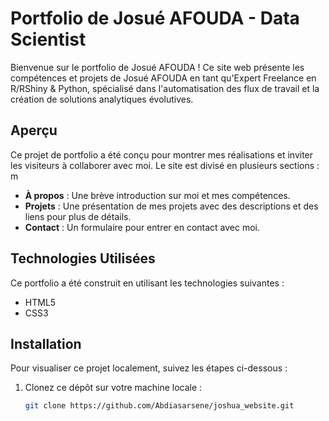#  Portfolio de Josué AFOUDA - Data Scientist

Bienvenue sur le portfolio de Josué AFOUDA ! Ce site web présente les compétences et projets de Josué AFOUDA en tant qu'Expert Freelance en R/RShiny & Python, spécialisé dans l'automatisation des flux de travail et la création de solutions analytiques évolutives. 

## Aperçu

Ce projet de portfolio a été conçu pour montrer mes réalisations et inviter les visiteurs à collaborer avec moi. Le site est divisé en plusieurs sections :
m
- **À propos** : Une brève introduction sur moi et mes compétences.
- **Projets** : Une présentation de mes projets avec des descriptions et des liens pour plus de détails.
- **Contact** : Un formulaire pour entrer en contact avec moi.

## Technologies Utilisées

Ce portfolio a été construit en utilisant les technologies suivantes :

- HTML5
- CSS3

## Installation

Pour visualiser ce projet localement, suivez les étapes ci-dessous :

1. Clonez ce dépôt sur votre machine locale :
   ```bash
   git clone https://github.com/Abdiasarsene/joshua_website.git
